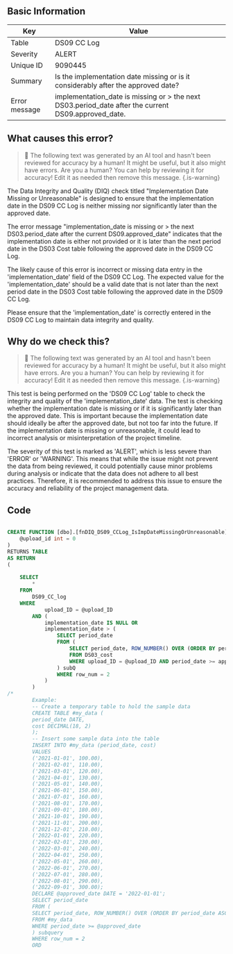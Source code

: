 ## Basic Information
| Key         | Value          |
|-------------|----------------|
| Table       | DS09 CC Log |
| Severity    | ALERT |
| Unique ID   | 9090445   |
| Summary     | Is the implementation date missing or is it considerably after the approved date? |
| Error message | implementation_date is missing or > the next DS03.period_date after the current DS09.approved_date. |

## What causes this error?

> :robot: The following text was generated by an AI tool and hasn't been reviewed for accuracy by a human! It might be useful, but it also might have errors. Are you a human? You can help by reviewing it for accuracy! Edit it as needed then remove this message.
{.is-warning}

The Data Integrity and Quality (DIQ) check titled "Implementation Date Missing or Unreasonable" is designed to ensure that the implementation date in the DS09 CC Log is neither missing nor significantly later than the approved date. 

The error message "implementation_date is missing or > the next DS03.period_date after the current DS09.approved_date" indicates that the implementation date is either not provided or it is later than the next period date in the DS03 Cost table following the approved date in the DS09 CC Log.

The likely cause of this error is incorrect or missing data entry in the 'implementation_date' field of the DS09 CC Log. The expected value for the 'implementation_date' should be a valid date that is not later than the next period date in the DS03 Cost table following the approved date in the DS09 CC Log. 

Please ensure that the 'implementation_date' is correctly entered in the DS09 CC Log to maintain data integrity and quality.
## Why do we check this?

> :robot: The following text was generated by an AI tool and hasn't been reviewed for accuracy by a human! It might be useful, but it also might have errors. Are you a human? You can help by reviewing it for accuracy! Edit it as needed then remove this message.
{.is-warning}

This test is being performed on the 'DS09 CC Log' table to check the integrity and quality of the 'implementation_date' data. The test is checking whether the implementation date is missing or if it is significantly later than the approved date. This is important because the implementation date should ideally be after the approved date, but not too far into the future. If the implementation date is missing or unreasonable, it could lead to incorrect analysis or misinterpretation of the project timeline.

The severity of this test is marked as 'ALERT', which is less severe than 'ERROR' or 'WARNING'. This means that while the issue might not prevent the data from being reviewed, it could potentially cause minor problems during analysis or indicate that the data does not adhere to all best practices. Therefore, it is recommended to address this issue to ensure the accuracy and reliability of the project management data.
## Code

```sql

CREATE FUNCTION [dbo].[fnDIQ_DS09_CCLog_IsImpDateMissingOrUnreasonable] (
	@upload_id int = 0
)
RETURNS TABLE
AS RETURN
(
	
	SELECT 
		*
	FROM
		DS09_CC_log
	WHERE
			upload_ID = @upload_ID  
		AND (
			implementation_date IS NULL OR
			implementation_date > (
				SELECT period_date
				FROM (
					SELECT period_date, ROW_NUMBER() OVER (ORDER BY period_date ASC) AS row_num
					FROM DS03_cost
					WHERE upload_ID = @upload_ID AND period_date >= approved_date
				) subQ
				WHERE row_num = 2
			)
		)
/*
		Example:
		-- Create a temporary table to hold the sample data
		CREATE TABLE #my_data (
		period_date DATE,
		cost DECIMAL(18, 2)
		);
		-- Insert some sample data into the table
		INSERT INTO #my_data (period_date, cost)
		VALUES 
		('2021-01-01', 100.00),
		('2021-02-01', 110.00),
		('2021-03-01', 120.00),
		('2021-04-01', 130.00),
		('2021-05-01', 140.00),
		('2021-06-01', 150.00),
		('2021-07-01', 160.00),
		('2021-08-01', 170.00),
		('2021-09-01', 180.00),
		('2021-10-01', 190.00),
		('2021-11-01', 200.00),
		('2021-12-01', 210.00),
		('2022-01-01', 220.00),
		('2022-02-01', 230.00),
		('2022-03-01', 240.00),
		('2022-04-01', 250.00),
		('2022-05-01', 260.00),
		('2022-06-01', 270.00),
		('2022-07-01', 280.00),
		('2022-08-01', 290.00),
		('2022-09-01', 300.00);
		DECLARE @approved_date DATE = '2022-01-01';
		SELECT period_date
		FROM (
		SELECT period_date, ROW_NUMBER() OVER (ORDER BY period_date ASC) AS row_num
		FROM #my_data
		WHERE period_date >= @approved_date
		) subquery
		WHERE row_num = 2
		ORD
```
